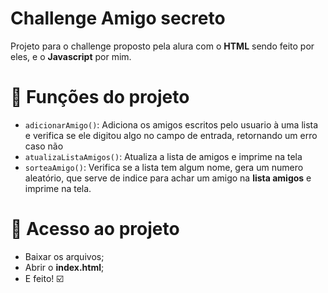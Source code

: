 # Challenge Amigo secreto

Projeto para o challenge proposto pela alura com o **HTML** sendo feito por eles, e o **Javascript** por mim. 
# :hammer: Funções do projeto

 - `adicionarAmigo()`: Adiciona os amigos escritos pelo usuario à uma lista e verifica se ele digitou algo no campo de entrada, retornando um erro caso não
 - `atualizaListaAmigos()`:  Atualiza a lista de amigos e imprime na tela
 - `sorteaAmigo()`: Verifica se a lista tem algum nome, gera um numero aleatório, que serve de indice para achar um amigo na **lista amigos** e imprime na tela. 
# 📁 Acesso ao projeto
 - Baixar os arquivos; 
 - Abrir o **index.html**;
 - E feito! ☑️
